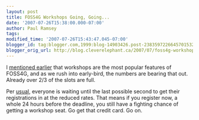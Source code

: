 ```yaml
---
layout: post
title: FOSS4G Workshops Going, Going...
date: '2007-07-26T15:38:00.000-07:00'
author: Paul Ramsey
tags: 
modified_time: '2007-07-26T15:43:47.045-07:00'
blogger_id: tag:blogger.com,1999:blog-14903426.post-2383597226645701532
blogger_orig_url: http://blog.cleverelephant.ca/2007/07/foss4g-workshops-going-going.html
---
```


I [mentioned earlier](http://blog.cleverelephant.ca/2007/06/foss4g-workshops-in-demand.html) that workshops are the most popular features of FOSS4G, and as we rush into early-bird, the numbers are bearing that out. Already over 2/3 of the slots are full.

Per [usual](http://blog.cleverelephant.ca/2007/06/deadlines-and-such.html), everyone is waiting until the last possible second to get their registrations in at the reduced rates.  That means if you register now, a whole 24 hours before the deadline, you still have a fighting chance of getting a workshop seat. Go get that credit card. Go on.